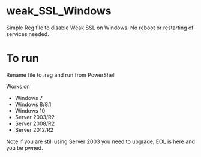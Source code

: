 # weak_SSL_Windows

Simple Reg file to disable Weak SSL on Windows. No reboot or restarting of services needed.

# To run
Rename file to .reg and run from PowerShell

Works on
* Windows 7
* Windows 8/8.1
* Windows 10
* Server 2003/R2
* Server 2008/R2
* Server 2012/R2

Note if you are still using Server 2003 you need to upgrade, EOL is here and you be pwned.
